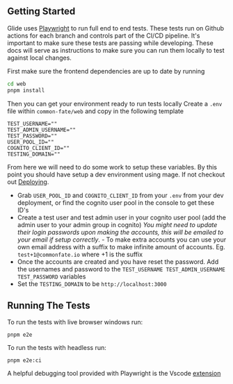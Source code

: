 ## Getting Started

Glide uses [Playwright](https://playwright.dev/) to run full end to end tests. These tests run on Github actions for each branch and controls part of the CI/CD pipeline.
It's important to make sure these tests are passing while developing. These docs will serve as instructions to make sure you can run them locally to test against local changes.

First make sure the frontend dependencies are up to date by running

```bash
cd web
pnpm install
```

Then you can get your environment ready to run tests locally
Create a `.env` file within `common-fate/web` and copy in the following template

```
TEST_USERNAME=""
TEST_ADMIN_USERNAME=""
TEST_PASSWORD=""
USER_POOL_ID=""
COGNITO_CLIENT_ID=""
TESTING_DOMAIN=""
```

From here we will need to do some work to setup these variables. By this point you should have setup a dev environment using mage. If not checkout out [Deploying](./deploying.md).

- Grab `USER_POOL_ID` and `COGNITO_CLIENT_ID` from your `.env` from your dev deployment, or find the cognito user pool in the console to get these ID's
- Create a test user and test admin user in your cognito user pool (add the admin user to your admin group in cognito)
  _You might need to update their login passwords upon making the accounts, this will be emailed to your email if setup correctly_. - To make extra accounts you can use your own email address with a suffix to make infinite amount of accounts. Eg. `test+1@commonfate.io` where +1 is the suffix
- Once the accounts are created and you have reset the password. Add the usernames and password to the `TEST_USERNAME TEST_ADMIN_USERNAME TEST_PASSWORD` variables
- Set the `TESTING_DOMAIN` to be `http://localhost:3000`

## Running The Tests

To run the tests with live browser windows run:

```
pnpm e2e
```

To run the tests with headless run:

```
pnpm e2e:ci
```

A helpful debugging tool provided with Playwright is the Vscode [extension](https://marketplace.visualstudio.com/items?itemName=ms-playwright.playwright)
